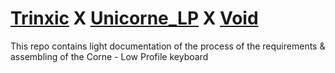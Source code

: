 # [Trinxic](https://github.com/Trinxic) X [Unicorne_LP](https://www.boardsource.xyz/products/unicorne-LP) X [Void](https://www.printables.com/@void)
This repo contains light documentation of the process of the requirements & assembling of the Corne - Low Profile keyboard

